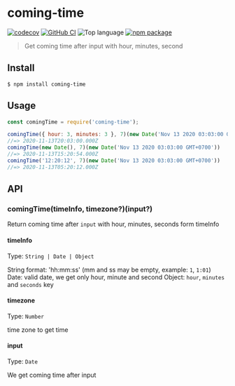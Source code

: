 # coming-time
[![codecov](https://codecov.io/gh/hong4rc/coming-time/branch/master/graph/badge.svg)](https://codecov.io/gh/hong4rc/coming-time)
[![GitHub CI](https://github.com/hong4rc/coming-time/workflows/GitHub%20CI/badge.svg)](https://github.com/hong4rc/coming-time/actions?query=workflow%3A%22GitHub+CI%22)
![Top language](https://img.shields.io/github/languages/top/hong4rc/coming-time)
[![npm package](https://img.shields.io/npm/v/coming-time)](https://www.npmjs.com/package/coming-time)

> Get coming time after input with hour, minutes, second

## Install

```
$ npm install coming-time
```

## Usage

```js
const comingTime = require('coming-time');

comingTime({ hour: 3, minutes: 3 }, 7)(new Date('Nov 13 2020 03:03:00 GMT+0700'))
//=> 2020-11-13T20:03:00.000Z
comingTime(new Date(), 7)(new Date('Nov 13 2020 03:03:00 GMT+0700'))
//=> 2020-11-13T15:20:54.000Z
comingTime('12:20:12', 7)(new Date('Nov 13 2020 03:03:00 GMT+0700'))
//=> 2020-11-13T05:20:12.000Z
```

## API

### comingTime(timeInfo, timezone?)(input?)

Return coming time after `input` with hour, minutes, seconds form timeInfo

#### timeInfo

Type: `String | Date | Object`

String format: 'hh:mm:ss' (mm and ss may be empty, example: `1`, `1:01`)
Date: valid date, we get only hour, minute and second
Object: `hour`, `minutes` and `seconds` key

#### timezone

Type: `Number`

time zone to get time

#### input

Type: `Date`

We get coming time after input
